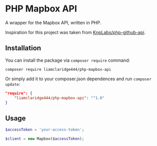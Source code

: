 # PHP Mapbox API
A wrapper for the Mapbox API, written in PHP.

Inspiration for this project was taken from [KnpLabs/php-github-api](https://github.com/KnpLabs/php-github-api).

## Installation
You can install the package via `composer require` command:

```shell
composer require liamclaridge444/php-mapbox-api
```

Or simply add it to your composer.json dependences and run `composer update`:

```json
"require": {
    "liamclaridge444/php-mapbox-api": "^1.0"
}
```

## Usage
```php
$accessToken = 'your-access-token';

$client = new Mapbox($accessToken);

```
